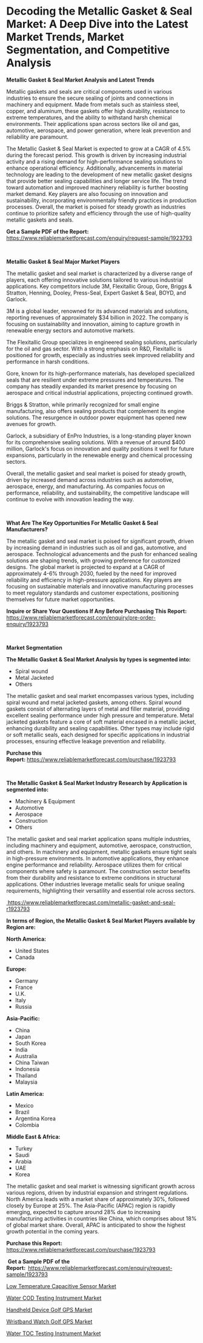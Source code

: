<p><h1>Decoding the Metallic Gasket & Seal Market: A Deep Dive into the Latest Market Trends, Market Segmentation, and Competitive Analysis</h1></p><p><strong>Metallic Gasket & Seal Market Analysis and Latest Trends</strong></p>
<p><p>Metallic gaskets and seals are critical components used in various industries to ensure the secure sealing of joints and connections in machinery and equipment. Made from metals such as stainless steel, copper, and aluminum, these gaskets offer high durability, resistance to extreme temperatures, and the ability to withstand harsh chemical environments. Their applications span across sectors like oil and gas, automotive, aerospace, and power generation, where leak prevention and reliability are paramount.</p><p>The Metallic Gasket & Seal Market is expected to grow at a CAGR of 4.5% during the forecast period. This growth is driven by increasing industrial activity and a rising demand for high-performance sealing solutions to enhance operational efficiency. Additionally, advancements in material technology are leading to the development of new metallic gasket designs that provide better sealing capabilities and longer service life. The trend toward automation and improved machinery reliability is further boosting market demand. Key players are also focusing on innovation and sustainability, incorporating environmentally friendly practices in production processes. Overall, the market is poised for steady growth as industries continue to prioritize safety and efficiency through the use of high-quality metallic gaskets and seals.</p></p>
<p><strong>Get a Sample PDF of the Report:&nbsp;</strong> <a href="https://www.reliablemarketforecast.com/enquiry/request-sample/1923793?utm_campaign=1903&utm_medium=2&utm_source=Github&utm_content=ia&utm_term=28032025&utm_id=metallic-gasket-seal">https://www.reliablemarketforecast.com/enquiry/request-sample/1923793</a></p>
<p>&nbsp;</p>
<p><strong>Metallic Gasket & Seal Major Market Players</strong></p>
<p><p>The metallic gasket and seal market is characterized by a diverse range of players, each offering innovative solutions tailored to various industrial applications. Key competitors include 3M, Flexitallic Group, Gore, Briggs & Stratton, Henning, Dooley, Press-Seal, Expert Gasket & Seal, BOYD, and Garlock.</p><p>3M is a global leader, renowned for its advanced materials and solutions, reporting revenues of approximately $34 billion in 2022. The company is focusing on sustainability and innovation, aiming to capture growth in renewable energy sectors and automotive markets.</p><p>The Flexitallic Group specializes in engineered sealing solutions, particularly for the oil and gas sector. With a strong emphasis on R&D, Flexitallic is positioned for growth, especially as industries seek improved reliability and performance in harsh conditions.</p><p>Gore, known for its high-performance materials, has developed specialized seals that are resilient under extreme pressures and temperatures. The company has steadily expanded its market presence by focusing on aerospace and critical industrial applications, projecting continued growth.</p><p>Briggs & Stratton, while primarily recognized for small engine manufacturing, also offers sealing products that complement its engine solutions. The resurgence in outdoor power equipment has opened new avenues for growth.</p><p>Garlock, a subsidiary of EnPro Industries, is a long-standing player known for its comprehensive sealing solutions. With a revenue of around $400 million, Garlock's focus on innovation and quality positions it well for future expansions, particularly in the renewable energy and chemical processing sectors.</p><p>Overall, the metallic gasket and seal market is poised for steady growth, driven by increased demand across industries such as automotive, aerospace, energy, and manufacturing. As companies focus on performance, reliability, and sustainability, the competitive landscape will continue to evolve with innovation leading the way.</p></p>
<p>&nbsp;</p>
<p><strong>What Are The Key Opportunities For Metallic Gasket & Seal Manufacturers?</strong></p>
<p><p>The metallic gasket and seal market is poised for significant growth, driven by increasing demand in industries such as oil and gas, automotive, and aerospace. Technological advancements and the push for enhanced sealing solutions are shaping trends, with growing preference for customized designs. The global market is projected to expand at a CAGR of approximately 4-6% through 2030, fueled by the need for improved reliability and efficiency in high-pressure applications. Key players are focusing on sustainable materials and innovative manufacturing processes to meet regulatory standards and customer expectations, positioning themselves for future market opportunities.</p></p>
<p><strong>Inquire or Share Your Questions If Any Before Purchasing This Report:</strong> <a href="https://www.reliablemarketforecast.com/enquiry/pre-order-enquiry/1923793?utm_campaign=1903&utm_medium=2&utm_source=Github&utm_content=ia&utm_term=28032025&utm_id=metallic-gasket-seal">https://www.reliablemarketforecast.com/enquiry/pre-order-enquiry/1923793</a></p>
<p>&nbsp;</p>
<p><strong>Market Segmentation</strong></p>
<p><strong>The Metallic Gasket & Seal Market Analysis by types is segmented into:</strong></p>
<p><ul><li>Spiral wound</li><li>Metal Jacketed</li><li>Others</li></ul></p>
<p><p>The metallic gasket and seal market encompasses various types, including spiral wound and metal jacketed gaskets, among others. Spiral wound gaskets consist of alternating layers of metal and filler material, providing excellent sealing performance under high pressure and temperature. Metal jacketed gaskets feature a core of soft material encased in a metallic jacket, enhancing durability and sealing capabilities. Other types may include rigid or soft metallic seals, each designed for specific applications in industrial processes, ensuring effective leakage prevention and reliability.</p></p>
<p><strong>Purchase this Report:&nbsp;</strong><a href="https://www.reliablemarketforecast.com/purchase/1923793?utm_campaign=1903&utm_medium=2&utm_source=Github&utm_content=ia&utm_term=28032025&utm_id=metallic-gasket-seal">https://www.reliablemarketforecast.com/purchase/1923793</a></p>
<p>&nbsp;</p>
<p><strong>The Metallic Gasket & Seal Market Industry Research by Application is segmented into:</strong></p>
<p><ul><li>Machinery & Equipment</li><li>Automotive</li><li>Aerospace</li><li>Construction</li><li>Others</li></ul></p>
<p><p>The metallic gasket and seal market application spans multiple industries, including machinery and equipment, automotive, aerospace, construction, and others. In machinery and equipment, metallic gaskets ensure tight seals in high-pressure environments. In automotive applications, they enhance engine performance and reliability. Aerospace utilizes them for critical components where safety is paramount. The construction sector benefits from their durability and resistance to extreme conditions in structural applications. Other industries leverage metallic seals for unique sealing requirements, highlighting their versatility and essential role across sectors.</p></p>
<p><a href="https://www.reliablemarketforecast.com/metallic-gasket-and-seal-r1923793?utm_campaign=1903&utm_medium=2&utm_source=Github&utm_content=ia&utm_term=28032025&utm_id=metallic-gasket-seal">&nbsp;https://www.reliablemarketforecast.com/metallic-gasket-and-seal-r1923793</a></p>
<p><strong>In terms of Region, the Metallic Gasket & Seal Market Players available by Region are:</strong></p>
<p>
    <p> <strong> North America: </strong>
        <ul>
            <li>United States</li>
            <li>Canada</li>
        </ul>
        </p> 
    <p> <strong> Europe: </strong>
        <ul>
            <li>Germany</li>
            <li>France</li>
            <li>U.K.</li>
            <li>Italy</li>
            <li>Russia</li>
        </ul>
        </p> 
    <p> <strong> Asia-Pacific: </strong>
        <ul>
            <li>China</li>
            <li>Japan</li>
            <li>South Korea</li>
            <li>India</li>
            <li>Australia</li>
            <li>China Taiwan</li>
            <li>Indonesia</li>
            <li>Thailand</li>
            <li>Malaysia</li>
        </ul>
        </p> 
    <p> <strong> Latin America: </strong>
        <ul>
            <li>Mexico</li>
            <li>Brazil</li>
            <li>Argentina Korea</li>
            <li>Colombia</li>
        </ul>
        </p> 
    <p> <strong> Middle East & Africa: </strong>
        <ul>
            <li>Turkey</li>
            <li>Saudi</li>
            <li>Arabia</li>
            <li>UAE</li>
            <li>Korea</li>
        </ul>
    </p>
    </p>
<p><p>The metallic gasket and seal market is witnessing significant growth across various regions, driven by industrial expansion and stringent regulations. North America leads with a market share of approximately 30%, followed closely by Europe at 25%. The Asia-Pacific (APAC) region is rapidly emerging, expected to capture around 28% due to increasing manufacturing activities in countries like China, which comprises about 18% of global market share. Overall, APAC is anticipated to show the highest growth potential in the coming years.</p></p>
<p><strong>Purchase this Report: </strong><a href="https://www.reliablemarketforecast.com/purchase/1923793?utm_campaign=1903&utm_medium=2&utm_source=Github&utm_content=ia&utm_term=28032025&utm_id=metallic-gasket-seal">https://www.reliablemarketforecast.com/purchase/1923793</a></p>
<p>&nbsp;<strong>Get a Sample PDF of the Report:&nbsp;&nbsp;</strong><a href="https://www.reliablemarketforecast.com/enquiry/request-sample/1923793?utm_campaign=1903&utm_medium=2&utm_source=Github&utm_content=ia&utm_term=28032025&utm_id=metallic-gasket-seal">https://www.reliablemarketforecast.com/enquiry/request-sample/1923793</a></p>
<p><strong></strong></p>
<p><p><a href="https://github.com/irfadac/Market-Research-Report-List-5/blob/main/low-temperature-capacitive-sensor-market.md?utm_campaign=1903&utm_medium=2&utm_source=Github&utm_content=ia&utm_term=28032025&utm_id=metallic-gasket-seal">Low Temperature Capacitive Sensor Market</a></p><p><a href="https://github.com/vasosblenksk/Market-Research-Report-List-1/blob/main/water-cod-testing-instrument-market.md?utm_campaign=1903&utm_medium=2&utm_source=Github&utm_content=ia&utm_term=28032025&utm_id=metallic-gasket-seal">Water COD Testing Instrument Market</a></p><p><a href="https://github.com/merzafairy04/Market-Research-Report-List-1/blob/main/handheld-device-golf-gps-market.md?utm_campaign=1903&utm_medium=2&utm_source=Github&utm_content=ia&utm_term=28032025&utm_id=metallic-gasket-seal">Handheld Device Golf GPS Market</a></p><p><a href="https://github.com/ifsahvadenah/Market-Research-Report-List-1/blob/main/wristband-watch-golf-gps-market.md?utm_campaign=1903&utm_medium=2&utm_source=Github&utm_content=ia&utm_term=28032025&utm_id=metallic-gasket-seal">Wristband Watch Golf GPS Market</a></p><p><a href="https://github.com/viohlbrenksf/Market-Research-Report-List-1/blob/main/water-toc-testing-instrument-market.md?utm_campaign=1903&utm_medium=2&utm_source=Github&utm_content=ia&utm_term=28032025&utm_id=metallic-gasket-seal">Water TOC Testing Instrument Market</a></p></p>